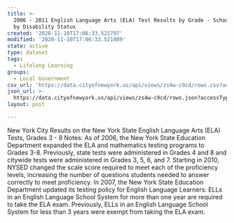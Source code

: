 ```yaml
---
title: >-
  2006 - 2011 English Language Arts (ELA) Test Results by Grade - School level -
  by Disability Status
created: '2020-11-10T17:06:33.521797'
modified: '2020-11-10T17:06:33.521809'
state: active
type: dataset
tags:
  - Lifelong Learning
groups:
  - Local Government
csv_url: 'https://data.cityofnewyork.us/api/views/zs4w-c9cd/rows.csv?accessType=DOWNLOAD'
json_url: >-
  https://data.cityofnewyork.us/api/views/zs4w-c9cd/rows.json?accessType=DOWNLOAD
layout: post

---
```

New York City Results on the New York State English Language Arts (ELA) Tests, Grades 3 - 8
Notes:
As of 2006, the New York State Education Department expanded the ELA and mathematics testing programs to Grades 3-8. Previously, state tests were administered in Grades 4 and 8 and citywide tests were administered in Grades 3, 5, 6, and 7.
Starting in 2010, NYSED changed the scale score required to meet each of the proficiency levels, increasing the number of questions students needed to answer correctly to meet proficiency.
In 2007, the New York State Education Department updated its testing policy for English Language Learners: ELLs in an English Language School System for more than one year are required to take the ELA exam. Previously, ELLs in an English Language School System for less than 3 years were exempt from taking the ELA exam.
